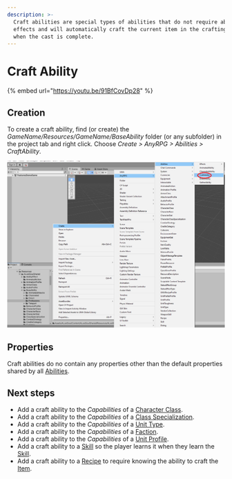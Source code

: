 ```yaml
---
description: >-
  Craft abilities are special types of abilities that do not require ability
  effects and will automatically craft the current item in the crafting queue
  when the cast is complete.
---
```


# Craft Ability

{% embed url="https://youtu.be/91BfCovDp28" %}

## Creation

To create a craft ability, find (or create) the _GameName/Resources/GameName/BaseAbility_ folder (or any subfolder) in the project tab and right click.  Choose _Create > AnyRPG > Abilities > CraftAbility_.

![](<../../.gitbook/assets/image (7) (3).png>)

## Properties

Craft abilities do no contain any properties other than the default properties shared by all [Abilities](./).

## Next steps

* Add a craft ability to the _Capabilities_ of a [Character Class](../character-class.md).
* Add a craft ability to the _Capabilities_ of a [Class Specialization](../class-specialization.md).
* Add a craft ability to the _Capabilities_ of a [Unit Type](../unit-type.md).
* Add a craft ability to the _Capabilities_ of a [Faction](../faction.md).
* Add a craft ability to the _Capabilities_ of a [Unit Profile](../unit-profile.md).
* Add a craft ability to a [Skill](../skill.md) so the player learns it when they learn the [Skill](../skill.md).
* Add a craft ability to a [Recipe](../items/recipe.md) to require knowing the ability to craft the [Item](../items/).
